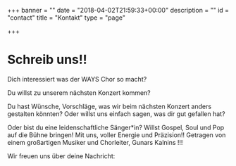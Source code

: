+++
banner = ""
date = "2018-04-02T21:59:33+00:00"
description = ""
id = "contact"
title = "Kontakt"
type = "page"

+++
# Schreib uns!!

Dich interessiert was der WAYS Chor so macht?

Du willst zu unserem nächsten Konzert kommen?

Du hast Wünsche, Vorschläge, was wir beim nächsten Konzert anders gestalten könnten? Oder willst uns einfach sagen, was dir gut gefallen hat?

Oder bist du eine leidenschaftliche Sänger\*in? Willst Gospel, Soul und Pop auf die Bühne bringen! Mit uns, voller Energie und Präzision!! Getragen von einem großartigen Musiker und Chorleiter, Gunars Kalnins !!!

Wir freuen uns über deine Nachricht: